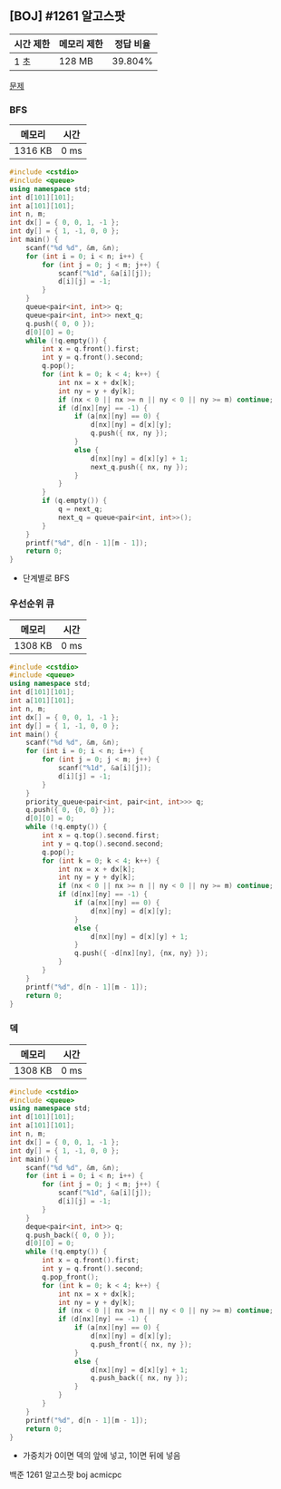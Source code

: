 ## [BOJ] #1261 알고스팟

| 시간 제한 | 메모리 제한 | 정답 비율 |
| --------- | ----------- | --------- |
| 1 초      | 128 MB      | 39.804%   |

[문제](https://www.acmicpc.net/problem/1261)



### BFS

| 메모리  | 시간 |
| ------- | ---- |
| 1316 KB | 0 ms |

```c++
#include <cstdio>
#include <queue>
using namespace std;
int d[101][101];
int a[101][101];
int n, m;
int dx[] = { 0, 0, 1, -1 };
int dy[] = { 1, -1, 0, 0 };
int main() {
	scanf("%d %d", &m, &n);
	for (int i = 0; i < n; i++) {
		for (int j = 0; j < m; j++) {
			scanf("%1d", &a[i][j]);
			d[i][j] = -1;
		}
	}
	queue<pair<int, int>> q;
	queue<pair<int, int>> next_q;
	q.push({ 0, 0 });
	d[0][0] = 0;
	while (!q.empty()) {
		int x = q.front().first;
		int y = q.front().second;
		q.pop();
		for (int k = 0; k < 4; k++) {
			int nx = x + dx[k];
			int ny = y + dy[k];
			if (nx < 0 || nx >= n || ny < 0 || ny >= m) continue;
			if (d[nx][ny] == -1) {
				if (a[nx][ny] == 0) {
					d[nx][ny] = d[x][y];
					q.push({ nx, ny });
				}
				else {
					d[nx][ny] = d[x][y] + 1;
					next_q.push({ nx, ny });
				}
			}
		}
		if (q.empty()) {
			q = next_q;
			next_q = queue<pair<int, int>>();
		}
	}
	printf("%d", d[n - 1][m - 1]);
	return 0;
}
```

- 단계별로 BFS

### 우선순위 큐

| 메모리  | 시간 |
| ------- | ---- |
| 1308 KB | 0 ms |

```c++
#include <cstdio>
#include <queue>
using namespace std;
int d[101][101];
int a[101][101];
int n, m;
int dx[] = { 0, 0, 1, -1 };
int dy[] = { 1, -1, 0, 0 };
int main() {
	scanf("%d %d", &m, &n);
	for (int i = 0; i < n; i++) {
		for (int j = 0; j < m; j++) {
			scanf("%1d", &a[i][j]);
			d[i][j] = -1;
		}
	}
	priority_queue<pair<int, pair<int, int>>> q;
	q.push({ 0, {0, 0} });
	d[0][0] = 0;
	while (!q.empty()) {
		int x = q.top().second.first;
		int y = q.top().second.second;
		q.pop();
		for (int k = 0; k < 4; k++) {
			int nx = x + dx[k];
			int ny = y + dy[k];
			if (nx < 0 || nx >= n || ny < 0 || ny >= m) continue;
			if (d[nx][ny] == -1) {
				if (a[nx][ny] == 0) {
					d[nx][ny] = d[x][y];
				}
				else {
					d[nx][ny] = d[x][y] + 1;
				}
				q.push({ -d[nx][ny], {nx, ny} });
			}
		}
	}
	printf("%d", d[n - 1][m - 1]);
	return 0;
}
```

### 덱

| 메모리  | 시간 |
| ------- | ---- |
| 1308 KB | 0 ms |

```c++
#include <cstdio>
#include <queue>
using namespace std;
int d[101][101];
int a[101][101];
int n, m;
int dx[] = { 0, 0, 1, -1 };
int dy[] = { 1, -1, 0, 0 };
int main() {
	scanf("%d %d", &m, &n);
	for (int i = 0; i < n; i++) {
		for (int j = 0; j < m; j++) {
			scanf("%1d", &a[i][j]);
			d[i][j] = -1;
		}
	}
	deque<pair<int, int>> q;
	q.push_back({ 0, 0 });
	d[0][0] = 0;
	while (!q.empty()) {
		int x = q.front().first;
		int y = q.front().second;
		q.pop_front();
		for (int k = 0; k < 4; k++) {
			int nx = x + dx[k];
			int ny = y + dy[k];
			if (nx < 0 || nx >= n || ny < 0 || ny >= m) continue;
			if (d[nx][ny] == -1) {
				if (a[nx][ny] == 0) {
					d[nx][ny] = d[x][y];
					q.push_front({ nx, ny });
				}
				else {
					d[nx][ny] = d[x][y] + 1;
					q.push_back({ nx, ny });
				}
			}
		}
	}
	printf("%d", d[n - 1][m - 1]);
	return 0;
}
```

- 가중치가 0이면 덱의 앞에 넣고, 1이면 뒤에 넣음



백준 1261 알고스팟 boj acmicpc

